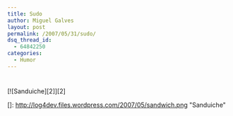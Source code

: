 ```yaml
---
title: Sudo
author: Miguel Galves
layout: post
permalink: /2007/05/31/sudo/
dsq_thread_id:
  - 64842250
categories:
  - Humor
---
```

# 

[![Sanduiche][2]][2]

 []: http://log4dev.files.wordpress.com/2007/05/sandwich.png "Sanduiche"